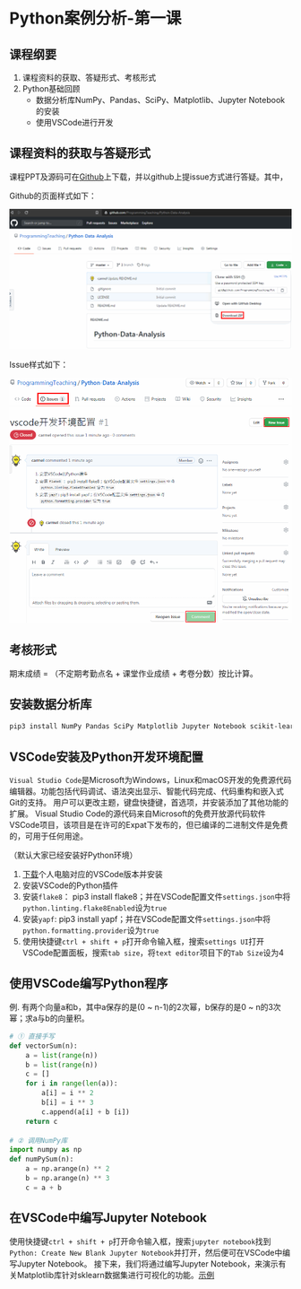 # Python案例分析-第一课
## 课程纲要
1. 课程资料的获取、答疑形式、考核形式
2. Python基础回顾
    - 数据分析库NumPy、Pandas、SciPy、Matplotlib、Jupyter Notebook的安装
    - 使用VSCode进行开发

## 课程资料的获取与答疑形式
课程PPT及源码可在[Github](https://github.com/ProgrammingTeaching/Python-Data-Analysis)上下载，并以github上提issue方式进行答疑。其中，

Github的页面样式如下：  

<center>
<img src="./image/git.png" />
</center>

Issue样式如下：

<center>
<img src="./image/issue.png" />
</center>


## 考核形式
期末成绩 = （不定期考勤点名 + 课堂作业成绩 + 考卷分数）按比计算。


## 安装数据分析库
```sh
pip3 install NumPy Pandas SciPy Matplotlib Jupyter Notebook scikit-learn
```

## VSCode安装及Python开发环境配置
`Visual Studio Code`是Microsoft为Windows，Linux和macOS开发的免费源代码编辑器。功能包括代码调试、语法突出显示、智能代码完成、代码重构和嵌入式Git的支持。 用户可以更改主题，键盘快捷键，首选项，并安装添加了其他功能的扩展。
Visual Studio Code的源代码来自Microsoft的免费开放源代码软件VSCode项目，该项目是在许可的Expat下发布的，但已编译的二进制文件是免费的，可用于任何用途。


（默认大家已经安装好Python环境）
1. [下载](https://code.visualstudio.com/#alt-downloads)个人电脑对应的VSCode版本并安装
2. 安装VSCode的Python插件
3. 安装`flake8`： pip3 install flake8；并在VSCode配置文件`settings.json`中将`python.linting.flake8Enabled`设为`true`
4. 安装`yapf`: pip3 install yapf；并在VSCode配置文件`settings.json`中将`python.formatting.provider`设为`true`
5. 使用快捷键`ctrl + shift + p`打开命令输入框，搜索`settings UI`打开VSCode配置面板，搜索`tab size`，将`text editor`项目下的`Tab Size`设为4

## 使用VSCode编写Python程序
例. 有两个向量a和b，其中a保存的是(0 ~ n-1)的2次幂，b保存的是0 ~ n的3次幂；求a与b的向量积。
```python
# ① 直接手写
def vectorSum(n):
    a = list(range(n))
    b = list(range(n))
    c = []
    for i in range(len(a)):
        a[i] = i ** 2
        b[i] = i ** 3
        c.append(a[i] + b [i])
    return c

# ② 调用NumPy库
import numpy as np
def numPySum(n):
    a = np.arange(n) ** 2
    b = np.arange(n) ** 3
    c = a + b
```

## 在VSCode中编写Jupyter Notebook
使用快捷键`ctrl + shift + p`打开命令输入框，搜索`jupyter notebook`找到`Python: Create New Blank Jupyter Notebook`并打开，然后便可在VSCode中编写Jupyter Notebook。
接下来，我们将通过编写Jupyter Notebook，来演示有关Matplotlib库针对sklearn数据集进行可视化的功能。[示例](./code/demo.ipynb)
